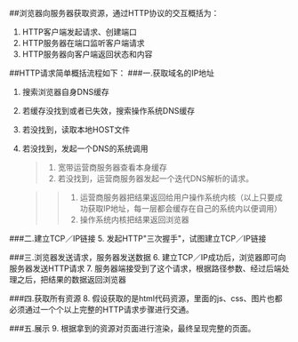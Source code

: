 ##浏览器向服务器获取资源，通过HTTP协议的交互概括为：
1. HTTP客户端发起请求、创建端口
2. HTTP服务器在端口监听客户端请求
3. HTTP服务器向客户端返回状态和内容

##HTTP请求简单概括流程如下：
###一.获取域名的IP地址
1. 搜索浏览器自身DNS缓存
2. 若缓存没找到或者已失效，搜索操作系统DNS缓存
3. 若没找到，读取本地HOST文件
4. 若没找到，发起一个DNS的系统调用
	
	>1. 宽带运营商服务器查看本身缓存
	>2. 若没找到，运营商服务器发起一个迭代DNS解析的请求。
	
	>  >1. 运营商服务器把结果返回给用户操作系统内核（以上只要成功获取IP地址，每一层都会缓存在自己的系统内以便调用）
	>  >2. 操作系统内核把结果返回浏览器

###二.建立TCP／IP链接
5. 发起HTTP"三次握手"，试图建立TCP／IP链接

###三.浏览器发送请求，服务器发送数据
6. 建立TCP／IP成功后，浏览器即可向服务器发送HTTP请求
7. 服务器端接受到了这个请求，根据路径参数、经过后端处理之后，把结果的数据返回浏览器

###四.获取所有资源
8. 假设获取的是html代码资源，里面的js、css、图片也都必须通过一个个以上完整的HTTP请求步骤进行交通。

###五.展示
9. 根据拿到的资源对页面进行渲染，最终呈现完整的页面。

